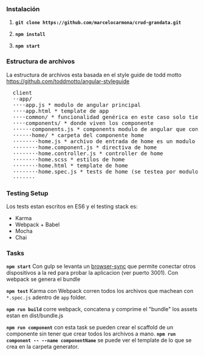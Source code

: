 <h3>Instalación</h3>
<ol>
    <li>
    <p><b><code>git clone https://github.com/marcelocarmona/crud-grandata.git</code></b></li>
    <li>
    <p><b><code>npm install</code></b></li>
    <li>
    <p><b><code>npm start</code></b></li>
</ol>
<p></p>
<h3>Estructura de archivos</h3>
<p>La estructura de archivos esta basada en el style guide de todd motto
    <a href="https://github.com/toddmotto/angular-styleguide" target="_blank">https://github.com/toddmotto/angular-styleguide</a>
</p>
<pre>
  client
  ⋅⋅app/
  ⋅⋅⋅⋅app.js * modulo de angular principal
  ⋅⋅⋅⋅app.html * template de app
  ⋅⋅⋅⋅common/ * funcionalidad genérica en este caso solo tiene el user.service que funcionaria como "store"
  ⋅⋅⋅⋅components/ * donde viven los componente
  ⋅⋅⋅⋅⋅⋅components.js * components modulo de angular que contiene a los componentes
  ⋅⋅⋅⋅⋅⋅home/ * carpeta del componente home
  ⋅⋅⋅⋅⋅⋅⋅⋅home.js * archivo de entrada de home es un modulo angular (rutas, configuraciones)
  ⋅⋅⋅⋅⋅⋅⋅⋅home.component.js * directiva de home
  ⋅⋅⋅⋅⋅⋅⋅⋅home.controller.js * controller de home
  ⋅⋅⋅⋅⋅⋅⋅⋅home.scss * estilos de home
  ⋅⋅⋅⋅⋅⋅⋅⋅home.html * template de home
  ⋅⋅⋅⋅⋅⋅⋅⋅home.spec.js * tests de home (se testea por modulo, componente, y controller)
  ⋅⋅⋅⋅⋅⋅⋅
</pre>
<h3>Testing Setup</h3>
Los tests estan escritos en ES6 y el testing stack es:
<ul>
    <li>Karma</li>
    <li>Webpack + Babel</li>
    <li>Mocha</li>
    <li>Chai</li>
</ul>
<h3>Tasks</h3>
<p><b><code>npm start</code></b> Con gulp se levanta un <a href="https://browsersync.io/" target="_blank">browser-sync</a>      que permite conectar otros dispositivos a la red para probar la aplicacion (ver puerto 3001). Con webpack se genera
    el bundle</p>
<p><b><code>npm test</code></b> Karma con Webpack corren todos los archivos que machean con <code>*.spec.js</code> adentro
    de <code>app</code> folder.</p>
<p><b><code>npm run build</code></b> corre webpack, concatena y comprime el "bundle" los assets estan en dist/bundle.js</p>
<p><b><code>npm run component</code></b> con esta task se pueden crear el scaffold de un componente sin tener que crear
    todos los archivos a mano.
    <b><code>npm run component -- --name componentName</code></b> se puede ver el template de lo que se crea en la carpeta
    generator.
</p>
